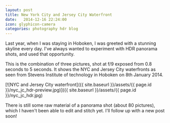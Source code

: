 ```yaml
---
layout: post
title: New York City and Jersey City Waterfront
date:   2014-12-16 22:24:00
icon: glyphicon-camera
categories: photography hdr blog
---
```

Last year, when I was staying in Hoboken, I was greeted with a stunning skyline every day.
I've always wanted to experiment with HDR panorama shots, and used that opportunity.

This is the combination of three pictures, shot at f/9 exposed from 0.8 seconds to 5 seconds.
It shows the NYC and Jersey City waterfronts as seen from Stevens Institute of technology in Hoboken on 8th January 2014.

[![NYC and Jersey City waterfront]({{ site.baseurl }}/assets/{{ page.id }}/nyc_jc_hdr-preview.jpg)]({{ site.baseurl }}/assets/{{ page.id }}/nyc_jc_hdr.jpg)

There is still some raw material of a panorama shot (about 80 pictures), which I haven't been able to edit and stitch yet.
I'll follow up with a new post soon!
